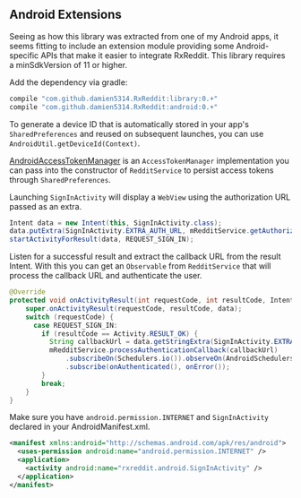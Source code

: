 ## Android Extensions

Seeing as how this library was extracted from one of my Android apps, it seems fitting to include an extension module providing some Android-specific APIs that make it easier to integrate RxReddit. This library requires a minSdkVersion of 11 or higher.

Add the dependency via gradle:

```gradle
compile "com.github.damien5314.RxReddit:library:0.+"
compile "com.github.damien5314.RxReddit:android:0.+"
```

To generate a device ID that is automatically stored in your app's `SharedPreferences` and reused on subsequent launches, you can use `AndroidUtil.getDeviceId(Context)`.

[AndroidAccessTokenManager](/android/src/main/java/rxreddit/android/AndroidAccessTokenManager.java) is an `AccessTokenManager` implementation you can pass into the constructor of `RedditService` to persist access tokens through `SharedPreferences`.

Launching `SignInActivity` will display a `WebView` using the authorization URL passed as an extra.

```java
Intent data = new Intent(this, SignInActivity.class);
data.putExtra(SignInActivity.EXTRA_AUTH_URL, mRedditService.getAuthorizationUrl());
startActivityForResult(data, REQUEST_SIGN_IN);
```

Listen for a successful result and extract the callback URL from the result Intent. With this you can get an `Observable` from `RedditService` that will process the callback URL and authenticate the user.

```java
@Override
protected void onActivityResult(int requestCode, int resultCode, Intent data) {
    super.onActivityResult(requestCode, resultCode, data);
    switch (requestCode) {
      case REQUEST_SIGN_IN:
        if (resultCode == Activity.RESULT_OK) {
          String callbackUrl = data.getStringExtra(SignInActivity.EXTRA_CALLBACK_URL);
          mRedditService.processAuthenticationCallback(callbackUrl)
              .subscribeOn(Schedulers.io()).observeOn(AndroidSchedulers.mainThread())
              .subscribe(onAuthenticated(), onError());
        }
        break;
    }
}
```

Make sure you have `android.permission.INTERNET` and `SignInActivity` declared in your AndroidManifest.xml.

```xml
<manifest xmlns:android="http://schemas.android.com/apk/res/android">
  <uses-permission android:name="android.permission.INTERNET" />
  <application>
    <activity android:name="rxreddit.android.SignInActivity" />
  </application>
</manifest>
```